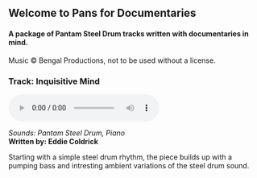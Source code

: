 ## Welcome to Pans for Documentaries

#### A package of Pantam Steel Drum tracks written with documentaries in mind.

Music © Bengal Productions, not to be used without a license.

### Track: Inquisitive Mind
<audio src="https://eu2.contabostorage.com/5c302ed2574345c1bce6f9733cf795f2:bengal/pfd_inquisitive_mind.wav" controls controlsList="nodownload"></audio><br />

*Sounds: Pantam Steel Drum, Piano*<br />**Written by: Eddie Coldrick**

Starting with a simple steel drum rhythm, the piece builds up with a pumping bass and intresting ambient variations of the steel drum sound.
